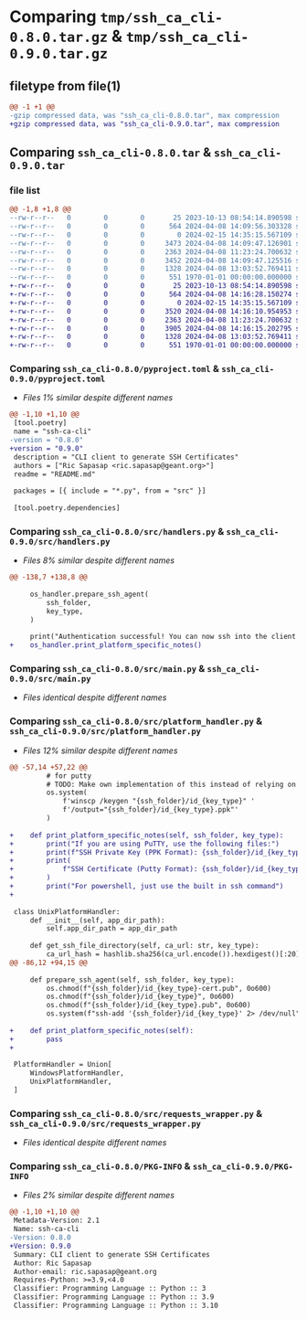 # Comparing `tmp/ssh_ca_cli-0.8.0.tar.gz` & `tmp/ssh_ca_cli-0.9.0.tar.gz`

## filetype from file(1)

```diff
@@ -1 +1 @@
-gzip compressed data, was "ssh_ca_cli-0.8.0.tar", max compression
+gzip compressed data, was "ssh_ca_cli-0.9.0.tar", max compression
```

## Comparing `ssh_ca_cli-0.8.0.tar` & `ssh_ca_cli-0.9.0.tar`

### file list

```diff
@@ -1,8 +1,8 @@
--rw-r--r--   0        0        0       25 2023-10-13 08:54:14.890598 ssh_ca_cli-0.8.0/README.md
--rw-r--r--   0        0        0      564 2024-04-08 14:09:56.303328 ssh_ca_cli-0.8.0/pyproject.toml
--rw-r--r--   0        0        0        0 2024-02-15 14:35:15.567109 ssh_ca_cli-0.8.0/src/__init__.py
--rw-r--r--   0        0        0     3473 2024-04-08 14:09:47.126901 ssh_ca_cli-0.8.0/src/handlers.py
--rw-r--r--   0        0        0     2363 2024-04-08 11:23:24.700632 ssh_ca_cli-0.8.0/src/main.py
--rw-r--r--   0        0        0     3452 2024-04-08 14:09:47.125516 ssh_ca_cli-0.8.0/src/platform_handler.py
--rw-r--r--   0        0        0     1328 2024-04-08 13:03:52.769411 ssh_ca_cli-0.8.0/src/requests_wrapper.py
--rw-r--r--   0        0        0      551 1970-01-01 00:00:00.000000 ssh_ca_cli-0.8.0/PKG-INFO
+-rw-r--r--   0        0        0       25 2023-10-13 08:54:14.890598 ssh_ca_cli-0.9.0/README.md
+-rw-r--r--   0        0        0      564 2024-04-08 14:16:28.150274 ssh_ca_cli-0.9.0/pyproject.toml
+-rw-r--r--   0        0        0        0 2024-02-15 14:35:15.567109 ssh_ca_cli-0.9.0/src/__init__.py
+-rw-r--r--   0        0        0     3520 2024-04-08 14:16:10.954953 ssh_ca_cli-0.9.0/src/handlers.py
+-rw-r--r--   0        0        0     2363 2024-04-08 11:23:24.700632 ssh_ca_cli-0.9.0/src/main.py
+-rw-r--r--   0        0        0     3905 2024-04-08 14:16:15.202795 ssh_ca_cli-0.9.0/src/platform_handler.py
+-rw-r--r--   0        0        0     1328 2024-04-08 13:03:52.769411 ssh_ca_cli-0.9.0/src/requests_wrapper.py
+-rw-r--r--   0        0        0      551 1970-01-01 00:00:00.000000 ssh_ca_cli-0.9.0/PKG-INFO
```

### Comparing `ssh_ca_cli-0.8.0/pyproject.toml` & `ssh_ca_cli-0.9.0/pyproject.toml`

 * *Files 1% similar despite different names*

```diff
@@ -1,10 +1,10 @@
 [tool.poetry]
 name = "ssh-ca-cli"
-version = "0.8.0"
+version = "0.9.0"
 description = "CLI client to generate SSH Certificates"
 authors = ["Ric Sapasap <ric.sapasap@geant.org>"]
 readme = "README.md"
 
 packages = [{ include = "*.py", from = "src" }]
 
 [tool.poetry.dependencies]
```

### Comparing `ssh_ca_cli-0.8.0/src/handlers.py` & `ssh_ca_cli-0.9.0/src/handlers.py`

 * *Files 8% similar despite different names*

```diff
@@ -138,7 +138,8 @@
 
     os_handler.prepare_ssh_agent(
         ssh_folder,
         key_type,
     )
 
     print("Authentication successful! You can now ssh into the client machine.")
+    os_handler.print_platform_specific_notes()
```

### Comparing `ssh_ca_cli-0.8.0/src/main.py` & `ssh_ca_cli-0.9.0/src/main.py`

 * *Files identical despite different names*

### Comparing `ssh_ca_cli-0.8.0/src/platform_handler.py` & `ssh_ca_cli-0.9.0/src/platform_handler.py`

 * *Files 12% similar despite different names*

```diff
@@ -57,14 +57,22 @@
         # for putty
         # TODO: Make own implementation of this instead of relying on winscp
         os.system(
             f'winscp /keygen "{ssh_folder}/id_{key_type}" '
             f'/output="{ssh_folder}/id_{key_type}.ppk"'
         )
 
+    def print_platform_specific_notes(self, ssh_folder, key_type):
+        print("If you are using PuTTY, use the following files:")
+        print(f"SSH Private Key (PPK Format): {ssh_folder}/id_{key_type}.ppk")
+        print(
+            f"SSH Certificate (Putty Format): {ssh_folder}/id_{key_type}-cert-putty.pub"
+        )
+        print("For powershell, just use the built in ssh command")
+
 
 class UnixPlatformHandler:
     def __init__(self, app_dir_path):
         self.app_dir_path = app_dir_path
 
     def get_ssh_file_directory(self, ca_url: str, key_type):
         ca_url_hash = hashlib.sha256(ca_url.encode()).hexdigest()[:20]
@@ -86,12 +94,15 @@
 
     def prepare_ssh_agent(self, ssh_folder, key_type):
         os.chmod(f"{ssh_folder}/id_{key_type}-cert.pub", 0o600)
         os.chmod(f"{ssh_folder}/id_{key_type}", 0o600)
         os.chmod(f"{ssh_folder}/id_{key_type}.pub", 0o600)
         os.system(f"ssh-add '{ssh_folder}/id_{key_type}' 2> /dev/null")
 
+    def print_platform_specific_notes(self):
+        pass
+
 
 PlatformHandler = Union[
     WindowsPlatformHandler,
     UnixPlatformHandler,
 ]
```

### Comparing `ssh_ca_cli-0.8.0/src/requests_wrapper.py` & `ssh_ca_cli-0.9.0/src/requests_wrapper.py`

 * *Files identical despite different names*

### Comparing `ssh_ca_cli-0.8.0/PKG-INFO` & `ssh_ca_cli-0.9.0/PKG-INFO`

 * *Files 2% similar despite different names*

```diff
@@ -1,10 +1,10 @@
 Metadata-Version: 2.1
 Name: ssh-ca-cli
-Version: 0.8.0
+Version: 0.9.0
 Summary: CLI client to generate SSH Certificates
 Author: Ric Sapasap
 Author-email: ric.sapasap@geant.org
 Requires-Python: >=3.9,<4.0
 Classifier: Programming Language :: Python :: 3
 Classifier: Programming Language :: Python :: 3.9
 Classifier: Programming Language :: Python :: 3.10
```

